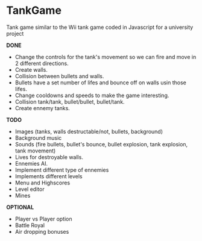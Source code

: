 # TankGame
Tank game similar to the Wii tank game coded in Javascript for a university project

**DONE**

- Change the controls for the tank's movement so we can fire and move in 2 different directions.
- Create walls.
- Collision between bullets and walls.
- Bullets have a set number of lifes and bounce off on walls usin those lifes.
- Change cooldowns and speeds to make the game interesting.
- Collision tank/tank, bullet/bullet, bullet/tank.
- Create ennemy tanks.

**TODO**

- Images (tanks, walls destructable/not, bullets, background)
- Background music
- Sounds (fire bullets, bullet's bounce, bullet explosion, tank explosion, tank movement)
- Lives for destroyable walls.
- Ennemies AI.
- Implement different type of ennemies
- Implements different levels
- Menu and Highscores
- Level editor
- Mines

**OPTIONAL**

- Player vs Player option
- Battle Royal
- Air dropping bonuses
